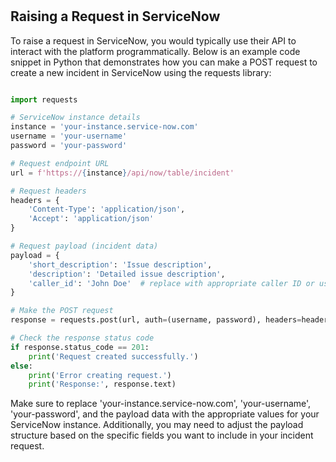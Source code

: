 #

## Raising a Request in ServiceNow

To raise a request in ServiceNow, you would typically use their API to interact with the platform programmatically. Below is an example code snippet in Python that demonstrates how you can make a POST request to create a new incident in ServiceNow using the requests library:

```python

import requests

# ServiceNow instance details
instance = 'your-instance.service-now.com'
username = 'your-username'
password = 'your-password'

# Request endpoint URL
url = f'https://{instance}/api/now/table/incident'

# Request headers
headers = {
    'Content-Type': 'application/json',
    'Accept': 'application/json'
}

# Request payload (incident data)
payload = {
    'short_description': 'Issue description',
    'description': 'Detailed issue description',
    'caller_id': 'John Doe'  # replace with appropriate caller ID or user
}

# Make the POST request
response = requests.post(url, auth=(username, password), headers=headers, json=payload)

# Check the response status code
if response.status_code == 201:
    print('Request created successfully.')
else:
    print('Error creating request.')
    print('Response:', response.text)

```

Make sure to replace 'your-instance.service-now.com', 'your-username', 'your-password', and the payload data with the appropriate values for your ServiceNow instance. Additionally, you may need to adjust the payload structure based on the specific fields you want to include in your incident request.